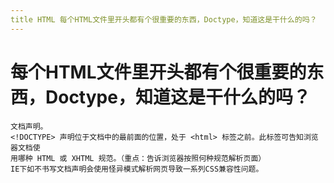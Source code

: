 ```yaml
---
title HTML 每个HTML⽂件⾥开头都有个很重要的东西，Doctype，知道这是⼲什么的吗？
---
```


# 每个HTML⽂件⾥开头都有个很重要的东西，Doctype，知道这是⼲什么的吗？

```
⽂档声明。
<!DOCTYPE> 声明位于⽂档中的最前⾯的位置，处于 <html> 标签之前。此标签可告知浏览器⽂档使
⽤哪种 HTML 或 XHTML 规范。（重点：告诉浏览器按照何种规范解析⻚⾯）
IE下如不书写⽂档声明会使⽤怪异模式解析⽹⻚导致⼀系列CSS兼容性问题。
```